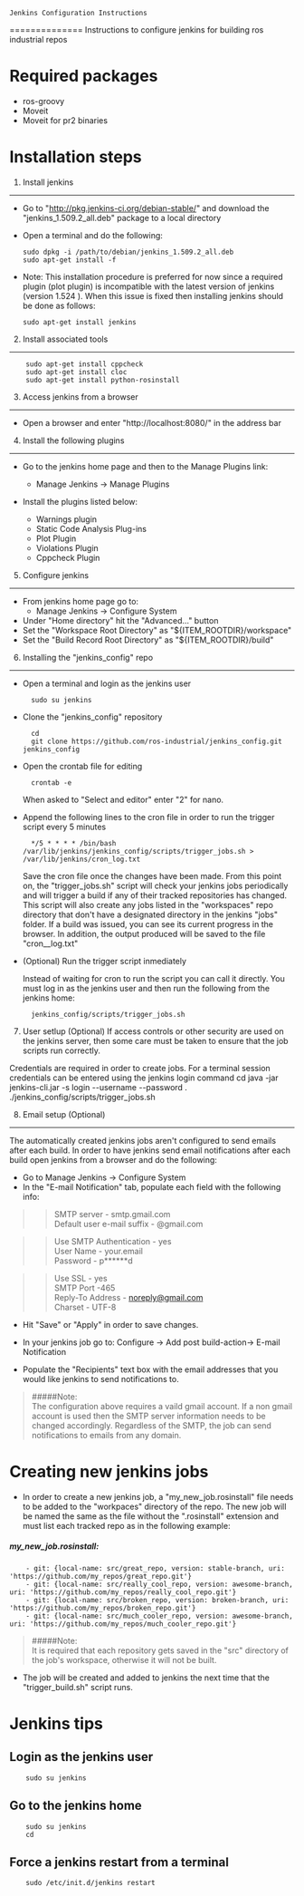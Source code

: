 	Jenkins Configuration Instructions
==============
Instructions to configure jenkins for building ros industrial repos 


Required packages
==============
-	ros-groovy
-	Moveit 
-	Moveit for pr2 binaries 

Installation steps
==============


1. Install jenkins
--------------

+	Go to "http://pkg.jenkins-ci.org/debian-stable/" and download the "jenkins_1.509.2_all.deb" package to a local directory
+	Open a terminal and do the following:

		sudo dpkg -i /path/to/debian/jenkins_1.509.2_all.deb
		sudo apt-get install -f 
		
+	Note: This installation procedure is preferred for now since a required plugin (plot plugin) is incompatible with the latest 
version of jenkins (version 1.524 ).  When this issue is fixed then installing jenkins should be done as follows:

		sudo apt-get install jenkins


2. Install associated tools
-------------
		sudo apt-get install cppcheck
		sudo apt-get install cloc
		sudo apt-get install python-rosinstall

3. Access jenkins from a browser
-------------
	
-	Open a browser and enter "http://localhost:8080/" in the address bar


4. Install the following plugins
-------------
+	Go to the jenkins home page and then to the Manage Plugins link:
	+	Manage Jenkins -> Manage Plugins

+	Install the plugins listed below: 
	+	Warnings plugin
	+	Static Code Analysis Plug-ins
	+	Plot Plugin
	+	Violations Plugin
	+	Cppcheck Plugin


5. Configure jenkins
-------------
+	From jenkins home page go to: 
	+	Manage Jenkins -> Configure System
+	Under "Home directory" hit the "Advanced..." button
+	Set the "Workspace Root Directory" as "${ITEM_ROOTDIR}/workspace"
+	Set the "Build Record Root Directory" as "${ITEM_ROOTDIR}/build"


6. Installing the "jenkins_config" repo
-------------

+ Open a terminal  and login as the jenkins user

		sudo su jenkins


+ Clone the "jenkins_config" repository
                
        cd
        git clone https://github.com/ros-industrial/jenkins_config.git jenkins_config


+ Open the crontab file for editing

        crontab -e

  When asked to "Select and editor" enter "2" for nano.

+ Append the following lines to the cron file in order to run the trigger script every 5 minutes

        */5 * * * * /bin/bash /var/lib/jenkins/jenkins_config/scripts/trigger_jobs.sh > /var/lib/jenkins/cron_log.txt

  Save the cron file once the changes have been made.  From this point on, the "trigger_jobs.sh" script will check your jenkins jobs periodically and will trigger a build if any of their tracked repositories has changed.  
This script will also create any jobs listed in the "workspaces" repo directory that don't have a designated directory in the jenkins "jobs" folder.  If a build was issued, you can see its current progress in the browser.  In addition, the output produced will be saved to the file "cron__log.txt"

+ (Optional) Run the trigger script inmediately

  Instead of waiting for cron to run the script you can call it directly.  You must log in as the jenkins user and then run the following from the jenkins home:

        jenkins_config/scripts/trigger_jobs.sh

7. User setlup (Optional)
If access controls or other security are used on the jenkins server, then some care must be taken to ensure that the job scripts run correctly.  

Credentials are required in order to create jobs.  For a terminal session credentials can be entered using the jenkins login command
cd
java -jar jenkins-cli.jar -s login --username <user> --password <pass>
. ./jenkins_config/scripts/trigger_jobs.sh


8. Email setup (Optional)
-------------

The automatically created jenkins jobs aren't configured to send emails after each build.  In order to have jenkins send email notifications after each build open jenkins from a browser and do the following:

+ Go to Manage Jenkins -> Configure System
+ In the "E-mail Notification" tab, populate each field with the following info:

>>SMTP server - smtp.gmail.com   
Default user e-mail suffix - @gmail.com   

>>Use SMTP Authentication - yes  
User Name - your.email  
Password - p******d  

>>Use SSL - yes  
SMTP Port -465  
Reply-To Address - noreply@gmail.com  
Charset - UTF-8

+ Hit "Save" or "Apply" in order to save changes.

+ In your jenkins job go to: Configure -> Add post build-action-> E-mail Notification

+ Populate the "Recipients" text box with the email addresses that you would like jenkins to send notifications to.  

>#####Note:  
The configuration above requires a vaild gmail account.  If a non gmail account is used then the SMTP server information needs to be changed accordingly.  Regardless of the SMTP, the job can send notifications to emails from any domain.


Creating new jenkins jobs
==============
+ In order to create a new jenkins job, a "my_new_job.rosinstall" file needs to be added to the "workpaces" directory of the repo.  The new job will be named the same as the file without the ".rosinstall" extension and must list each tracked repo as in the following example:

##### my_new_job.rosinstall:  
        - git: {local-name: src/great_repo, version: stable-branch, uri: 'https://github.com/my_repos/great_repo.git'}  
        - git: {local-name: src/really_cool_repo, version: awesome-branch, uri: 'https://github.com/my_repos/really_cool_repo.git'}  
        - git: {local-name: src/broken_repo, version: broken-branch, uri: 'https://github.com/my_repos/broken_repo.git'}  
        - git: {local-name: src/much_cooler_repo, version: awesome-branch, uri: 'https://github.com/my_repos/much_cooler_repo.git'}  

>#####Note:        
It is required that each repository gets saved in the "src" directory of the job's workspace, otherwise it will not be built.

+ The job will be created and added to jenkins the next time that the "trigger_build.sh" script runs.  


Jenkins tips
==============
Login as the jenkins user
-------------
		sudo su jenkins

Go to the jenkins home
-------------
		sudo su jenkins
		cd

Force a jenkins restart from a terminal
-------------
		sudo /etc/init.d/jenkins restart
